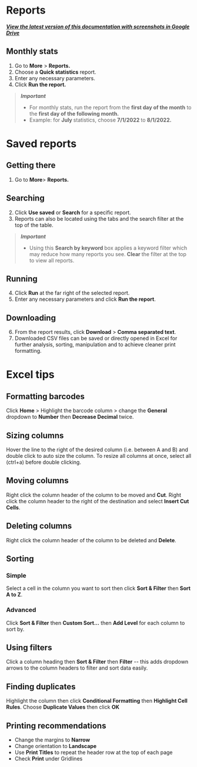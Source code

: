 # Reports
[***View the latest version of this documentation with screenshots in Google Drive***](https://docs.google.com/document/d/1Du85gWwxn-h1doCss4l54EynUksnk6tnAc0MxECkwW0/edit?usp=sharing)
## Monthly stats
1. Go to **More** > **Reports.**
2. Choose a **Quick statistics** report.
3. Enter any necessary parameters.
4. Click **Run the report.**

> ***Important***
> - For monthly stats, run the report from the <strong>first day of the month</strong> to the <strong>first day of the following month.</strong>
> - Example: for <strong>July </strong>statistics, choose <strong>7/1/2022 </strong>to <strong>8/1/2022.</strong>

# Saved reports
## Getting there
1. Go to **More**> **Reports.**

## Searching
2. Click **Use saved** or **Search** for a specific report.
3. Reports can also be located using the tabs and the search filter at the top of the table.

> ***Important***
> - Using this <strong>Search by keyword </strong>box applies a keyword filter which may reduce how many reports you see. <strong>Clear </strong>the filter at the top to view all reports.

## Running
4. Click **Run** at the far right of the selected report.
5. Enter any necessary parameters and click **Run the report**.

## Downloading
6. From the report results, click **Download** > **Comma separated text**.
7. Downloaded CSV files can be saved or directly opened in Excel for further analysis, sorting, manipulation and to achieve cleaner print formatting.

# Excel tips
## Formatting barcodes
Click **Home** > Highlight the barcode column > change the **General** dropdown to **Number** then **Decrease Decimal** twice.
## Sizing columns
Hover the line to the right of the desired column (i.e. between A and B) and double click to auto size the column. To resize all columns at once, select all (ctrl+a)  before double clicking.
##  Moving columns
Right click the column header of the column to be moved and **Cut**. Right click the column header to the right of the destination and select **Insert Cut Cells**.
##  Deleting columns
Right click the column header of the column to be deleted and **Delete**.
## Sorting
### Simple
Select a cell in the column you want to sort then click **Sort & Filter** then **Sort A to Z**.
### Advanced
Click **Sort & Filter** then **Custom Sort...** then **Add Level** for each column to sort by.
## Using filters
Click a column heading then **Sort & Filter** then **Filter** -- this adds dropdown arrows to the column headers to filter and sort data easily.
## Finding duplicates
Highlight the column then click **Conditional Formatting** then **Highlight Cell Rules**. Choose **Duplicate Values** then click **OK**
## Printing recommendations
- Change the margins to **Narrow**
- Change orientation to **Landscape**
- Use **Print Titles** to repeat the header row at the top of each page
- Check **Print** under Gridlines
